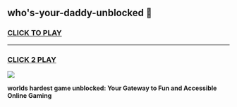 
## who's-your-daddy-unblocked 👋
<h3>
<a href="https://premium.freeplayer.one?title=who's-your-daddy-unblocked&ref=14F">CLICK TO PLAY</a></h3>
<hr>

<h3>
<a href="https://premium.freeplayer.one?title=who's-your-daddy-unblocked&ref=14F">CLICK 2 PLAY</a>
  
</h3>

<a href="https://premium.freeplayer.one?title=who's-your-daddy-unblocked&ref=12F/"><img src="https://clearcache.store/games.png"></a>


**worlds hardest game unblocked: Your Gateway to Fun and Accessible Online Gaming**
